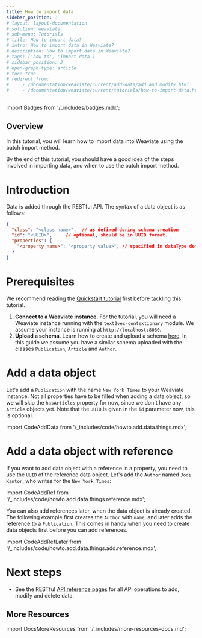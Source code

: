 ```yaml
---
title: How to import data
sidebar_position: 3
# layout: layout-documentation
# solution: weaviate
# sub-menu: Tutorials
# title: How to import data?
# intro: How to import data in Weaviate?
# description: How to import data in Weaviate?
# tags: ['how to', 'import data']
# sidebar_position: 3
# open-graph-type: article
# toc: true
# redirect_from:
#     - /documentation/weaviate/current/add-data/add_and_modify.html
#     - /documentation/weaviate/current/tutorials/how-to-import-data.html
---
```

import Badges from '/_includes/badges.mdx';

<Badges/>

## Overview

In this tutorial, you will learn how to import data into Weaviate using the batch import method. 

By the end of this tutorial, you should have a good idea of the steps involved in importing data, and when to use the batch import method.

<!-- :::caution Under construction.
Migrated from "How to import data" tutorial from Weaviate Docs Classic
::: -->


# Introduction 

Data is added through the RESTful API. The syntax of a data object is as follows:

```json
{
  "class": "<class name>",  // as defined during schema creation
  "id": "<UUID>",     // optional, should be in UUID format.
  "properties": {
    "<property name>": "<property value>", // specified in dataType defined during schema creation
  }
}
```

# Prerequisites

We recommend reading the [Quickstart tutorial](../quickstart/index.md) first before tackling this tutorial.

1. **Connect to a Weaviate instance.**
For the tutorial, you will need a Weaviate instance running with the `text2vec-contextionary` module. We assume your instance is running at `http://localhost:8080`.
2. **Upload a schema**.
Learn how to create and upload a schema [here](./how-to-create-a-schema.md). In this guide we assume you have a similar schema uploaded with the classes `Publication`, `Article` and `Author`.

# Add a data object

Let's add a `Publication` with the name `New York Times` to your Weaviate instance. Not all properties have to be filled when adding a data object, so we will skip the `hasArticles` property for now, since we don't have any `Article` objects yet. Note that the `UUID` is given in the `id` parameter now, this is optional.

import CodeAddData from '/_includes/code/howto.add.data.things.mdx';

<CodeAddData />

# Add a data object with reference

If you want to add data object with a reference in a property, you need to use the `UUID` of the reference data object. Let's add the `Author` named `Jodi Kantor`, who writes for the `New York Times`:

import CodeAddRef from '/_includes/code/howto.add.data.things.reference.mdx';

<CodeAddRef />

You can also add references later, when the data object is already created. The following example first creates the `Author` with `name`, and later adds the reference to a `Publication`. This comes in handy when you need to create data objects first before you can add references.

import CodeAddRefLater from '/_includes/code/howto.add.data.things.add.reference.mdx';

<CodeAddRefLater />

# Next steps

<!-- TODO: point it towards search or the relevant content -->
<!-- - Take a look at [How to query data](./how-to-query-data) to learn how to interact with the data you just added. -->

- See the RESTful [API reference pages](/developers/weaviate/api/rest/index.md) for all API operations to add, modify and delete data.

## More Resources

import DocsMoreResources from '/_includes/more-resources-docs.md';

<DocsMoreResources />
